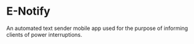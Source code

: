 # E-Notify
An automated text sender mobile app used for the purpose of informing clients of power interruptions.
